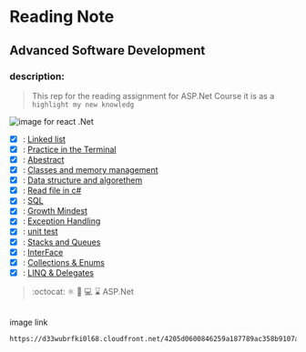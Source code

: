 # Reading Note
## Advanced Software Development
### description:
> This rep for the reading assignment for ASP.Net Course it is as a `highlight my new knowledg`

![image for react .Net](https://d33wubrfki0l68.cloudfront.net/4205d0600846259a187789ac358b9107a308d949/a4ec6/img/logo.svg)

- [x] : [Linked list](./LINKEDLIST.md) 
- [x] : [Practice in the Terminal](./PIT.md) 
- [x] : [Abestract](./ABESTRACT.md)  
- [x] : [Classes and memory management](./CLASSES.md)  
- [x] : [Data structure and algorethem](./DATASTRUCTURE.md)  
- [x] : [Read file in c#](./READ.md)  
- [x] : [SQL](./SQL/SQL.md)  
- [x] : [Growth Mindest](./GrowthMindset.md)  
- [x] : [Exception Handling](./ExceptionHandeler.md)  
- [x] : [unit test](./unetTest.md) 
- [x] : [Stacks and Queues](./stack%26qeue.md)  
- [x] : [InterFace](./interface.md)  
- [x] : [Collections & Enums](./Collections_Enums.md)  
- [x] : [ LINQ & Delegates](./Class9.md) 
  
 > :octocat: :atom_symbol: :file_folder: :computer: :hourglass:  ASP.Net
<br>
image link
<br>

```diff
https://d33wubrfki0l68.cloudfront.net/4205d0600846259a187789ac358b9107a308d949/a4ec6/img/logo.svg)https://d33wubrfki0l68.cloudfront.net/4205d0600846259a187789ac358b9107a308d949/a4ec6/img/logo.svg
```



